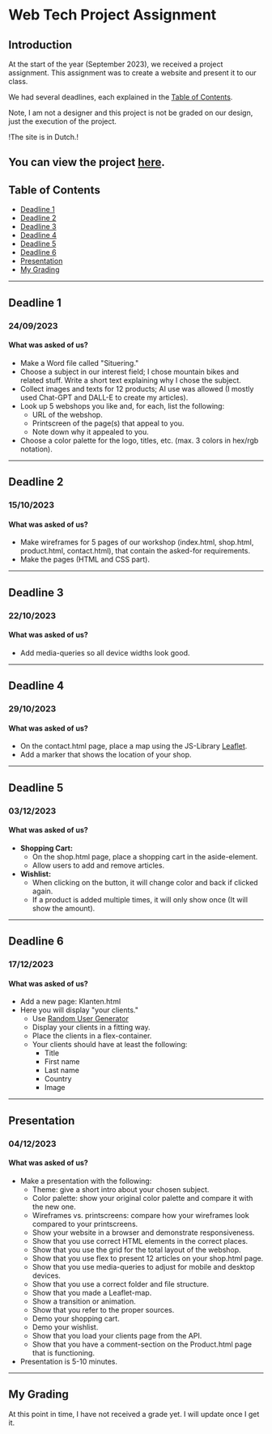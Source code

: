 # **Web Tech Project Assignment**
## Introduction
At the start of the year (September 2023), we received a project assignment. This assignment was to create a website and present it to our class.

We had several deadlines, each explained in the [Table of Contents](#table-of-contents).

Note, I am not a designer and this project is not be graded on our design, just the execution of the project.

!The site is in Dutch.!

You can view the project [here](https://jarneke.github.io/Web_tech-project_assignment/).
---
## Table of Contents
- [Deadline 1](#deadline-1)
- [Deadline 2](#deadline-2)
- [Deadline 3](#deadline-3)
- [Deadline 4](#deadline-4)
- [Deadline 5](#deadline-5)
- [Deadline 6](#deadline-6)
- [Presentation](#presentation)
- [My Grading](#my-grading)
---
## Deadline 1
### 24/09/2023
#### What was asked of us?
- Make a Word file called "Situering."
- Choose a subject in our interest field; I chose mountain bikes and related stuff. Write a short text explaining why I chose the subject.
- Collect images and texts for 12 products; AI use was allowed (I mostly used Chat-GPT and DALL-E to create my articles).
- Look up 5 webshops you like and, for each, list the following:
  - URL of the webshop.
  - Printscreen of the page(s) that appeal to you.
  - Note down why it appealed to you.
- Choose a color palette for the logo, titles, etc. (max. 3 colors in hex/rgb notation).
---
## Deadline 2
### 15/10/2023
#### What was asked of us?
- Make wireframes for 5 pages of our workshop (index.html, shop.html, product.html, contact.html), that contain the asked-for requirements.
- Make the pages (HTML and CSS part).
---
## Deadline 3
### 22/10/2023
#### What was asked of us?
- Add media-queries so all device widths look good.
---
## Deadline 4
### 29/10/2023
#### What was asked of us?
- On the contact.html page, place a map using the JS-Library [Leaflet](https://leafletjs.com).
- Add a marker that shows the location of your shop.
---
## Deadline 5
### 03/12/2023
#### What was asked of us?
- **Shopping Cart:**
  - On the shop.html page, place a shopping cart in the aside-element.
  - Allow users to add and remove articles.
- **Wishlist:**
  - When clicking on the button, it will change color and back if clicked again.
  - If a product is added multiple times, it will only show once (It will show the amount).
---
## Deadline 6
### 17/12/2023
#### What was asked of us?
- Add a new page: Klanten.html
- Here you will display "your clients."
  - Use [Random User Generator](https://randomuser.me/)
  - Display your clients in a fitting way.
  - Place the clients in a flex-container.
  - Your clients should have at least the following:
    - Title
    - First name
    - Last name
    - Country
    - Image
---
## Presentation
### 04/12/2023
#### What was asked of us?
- Make a presentation with the following:
  - Theme: give a short intro about your chosen subject.
  - Color palette: show your original color palette and compare it with the new one.
  - Wireframes vs. printscreens: compare how your wireframes look compared to your printscreens.
  - Show your website in a browser and demonstrate responsiveness.
  - Show that you use correct HTML elements in the correct places.
  - Show that you use the grid for the total layout of the webshop.
  - Show that you use flex to present 12 articles on your shop.html page.
  - Show that you use media-queries to adjust for mobile and desktop devices.
  - Show that you use a correct folder and file structure.
  - Show that you made a Leaflet-map.
  - Show a transition or animation.
  - Show that you refer to the proper sources.
  - Demo your shopping cart.
  - Demo your wishlist.
  - Show that you load your clients page from the API.
  - Show that you have a comment-section on the Product.html page that is functioning.
- Presentation is 5-10 minutes.
---
## My Grading
At this point in time, I have not received a grade yet. I will update once I get it.
